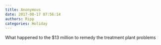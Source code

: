 ```yaml
---
title: Anonymous
date: 2017-08-17 07:56:14
authors: Ripp
categories: Holiday
---
```


 What happened to the $13 million to remedy the treatment plant problems